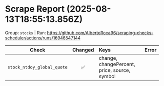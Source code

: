# Scrape Report (2025-08-13T18:55:13.856Z)

Group: `stocks`  |  Run: https://github.com/AlbertoRoca96/scraping-checks-scheduler/actions/runs/16946547144

| Check | Changed | Keys | Error |
|---|:---:|:--|:--|
| `stock_ntdoy_global_quote` | ✅ | change, changePercent, price, source, symbol |  |
